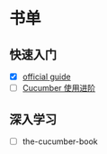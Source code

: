 # 书单

## 快速入门

- [x] [official guide](https://cucumber.io/docs/guide)
- [ ] [Cucumber 使用进阶](https://www.ibm.com/developerworks/cn/java/j-lo-cucumber01/index.html)

## 深入学习

- [ ] the-cucumber-book
